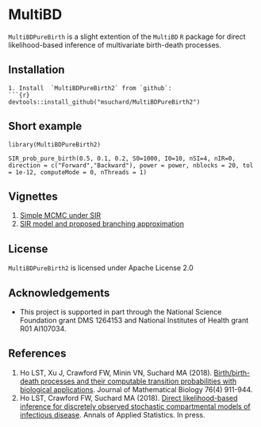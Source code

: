 MultiBD
======

`MultiBDPureBirth` is a slight extention of the `MultiBD`  `R` package for direct likelihood-based inference of multivariate birth-death processes.  

## Installation

```
1. Install  `MultiBDPureBirth2` from `github`:
```{r}
devtools::install_github("msuchard/MultiBDPureBirth2")
```

## Short example

```{r}
library(MultiBDPureBirth2)

SIR_prob_pure_birth(0.5, 0.1, 0.2, S0=1000, I0=10, nSI=4, nIR=0, direction = c("Forward","Backward"), power = power, nblocks = 20, tol = 1e-12, computeMode = 0, nThreads = 1)
```


## Vignettes

1. [Simple MCMC under SIR](https://github.com/msuchard/MultiBD/blob/master/inst/doc/SIR-MCMC.pdf)
2. [SIR model and proposed branching approximation](https://github.com/msuchard/MultiBD/blob/master/inst/doc/SIRtrans.pdf)

## License
`MultiBDPureBirth2` is licensed under Apache License 2.0

## Acknowledgements
- This project is supported in part through the National Science Foundation grant DMS 1264153 and National Institutes of Health grant R01 AI107034.

## References

1. Ho LST, Xu J, Crawford FW, Minin VN, Suchard MA (2018).
[Birth/birth-death processes and their computable transition probabilities with biological applications](https://link.springer.com/article/10.1007/s00285-017-1160-3).
Journal of Mathematical Biology 76(4) 911-944.
2. Ho LST, Crawford FW, Suchard MA (2018).
[Direct likelihood-based inference for discretely observed stochastic compartmental models of infectious disease](https://arxiv.org/abs/1608.06769).
Annals of Applied Statistics. In press.
